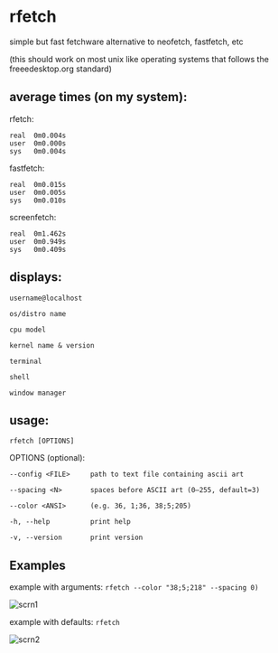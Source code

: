 # rfetch
simple but fast fetchware alternative to neofetch, fastfetch, etc

(this should work on most unix like operating systems that follows the freeedesktop.org standard)

## average times (on my system):

rfetch:
```
real  0m0.004s
user  0m0.000s
sys   0m0.004s
```

fastfetch:
```
real  0m0.015s
user  0m0.005s
sys   0m0.010s
```

screenfetch:
```
real  0m1.462s
user  0m0.949s
sys   0m0.409s
```

## displays:

`username@localhost`
   
`os/distro name`
   
`cpu model`

`kernel name & version`

`terminal`

`shell`

`window manager`

## usage:

`rfetch [OPTIONS]`

OPTIONS (optional):

`--config <FILE>     path to text file containing ascii art`
    
`--spacing <N>       spaces before ASCII art (0–255, default=3)`
    
`--color <ANSI>      (e.g. 36, 1;36, 38;5;205)`
    
`-h, --help          print help`
    
`-v, --version       print version`
    
## Examples

example with arguments:
```rfetch --color "38;5;218" --spacing 0)```

![scrn1](https://i.imgur.com/WoRYSjY.png)

example with defaults:
```rfetch```

![scrn2](https://i.imgur.com/i3PKCmO.png)
